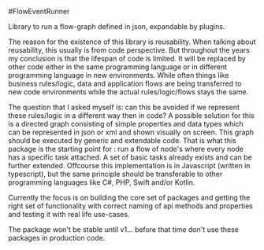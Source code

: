 #FlowEventRunner

Library to run a flow-graph defined in json, expandable by plugins.

The reason for the existence of this library is reusability. 
When talking about reusability, this usually is from code perspective. 
But throughout the years my conclusion is that the lifespan of code is limited. It will be replaced
by other code either in the same programming language or in different programming language in new environments.
While often things like business rules/logic, data and application flows are being transferred to new code environments while the actual rules/logic/flows stays the same.

The question that I asked myself is: can this be avoided if we represent these rules/logic in a different way then in code? A possible solution for this is a directed graph consisting of simple properties and data types which can be represented in json or xml and shown visually on screen.
This graph should be executed by generic and extendable code. 
That is what this package is the starting point for : run a flow of node's where every node has a specific task attached. A set of basic tasks already exists and can be further extended.
Offcourse this implementation is in Javascript (written in typescript), but the same principle should be transferable to other programming languages like C#, PHP, Swift and/or Kotlin.

Currently the focus is on building the core set of packages and getting the right set of functionality with correct naming of api methods and properties and testing it with real life use-cases.

The package won't be stable until v1... before that time don't use these packages in production code.

